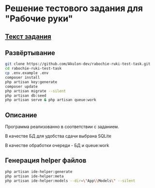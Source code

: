 # Решение тестового задания для "Рабочие руки"

## <a href="https://gist.github.com/an1creator/25e5428b6bb83e313541c18b0bb4c073#описание-страниц"> Текст задания</a>

## Развёртывание

```bash
git clone https://github.com/Akulon-dev/rabochie-ruki-test-task.git
cd rabochie-ruki-test-task
cp .env.example .env
composer install
php artisan key:generate
composer update
php artisan migrate --silent
php artisan db:seed
php artisan serve & php artisan queue:work
```

## Описание

Программа реализованно в соответствии с заданием.

В качестве БД для удобства сдачи выбрана SQLite

В качестве обработки очереди - БД и queue:work

## Генерация helper файлов

```bash
php artisan ide-helper:generate
php artisan ide-helper:meta
php artisan ide-helper:models --dir=\"App\\Models\" --silent
```

